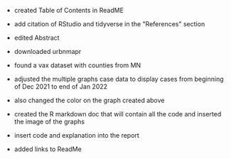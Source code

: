 -   created Table of Contents in ReadME

-   add citation of RStudio and tidyverse in the "References" section

-   edited Abstract

-   downloaded urbnmapr

-   found a vax dataset with counties from MN

-   adjusted the multiple graphs case data to display cases from beginning of Dec 2021 to end of Jan 2022

-   also changed the color on the graph created above

-   created the R markdown doc that will contain all the code and inserted the image of the graphs

-   insert code and explanation into the report

-   added links to ReadMe
